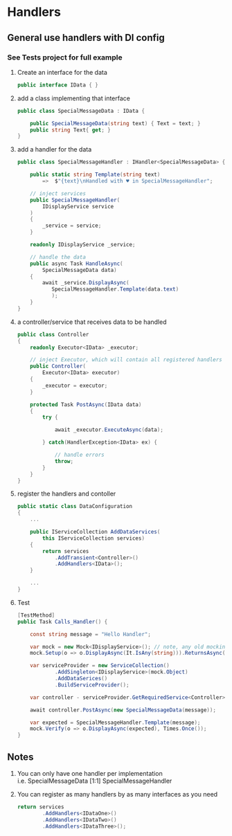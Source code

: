 # Handlers

## General use handlers with DI config

### See Tests project for full example

1. Create an interface for the data

   ```csharp
   public interface IData { }
   ```

2. add a class implementing that interface

   ```csharp
   public class SpecialMessageData : IData {

       public SpecialMessageData(string text) { Text = text; }
       public string Text{ get; }
   }
   ```

3. add a handler for the data

   ```csharp
   public class SpecialMessageHandler : IHandler<SpecialMessageData> {

       public static string Template(string text)
           =>  $"{text}\nHandled with ♥ in SpecialMessageHandler";

       // inject services
       public SpecialMessageHandler(
           IDisplayService service
       )
       {
           _service = service;
       }

       readonly IDisplayService _service;

       // handle the data
       public async Task HandleAsync(
           SpecialMessageData data)
       {
           await _service.DisplayAsync(
              SpecialMessageHandler.Template(data.text)
              );
       }
   }
   ```

4. a controller/service that receives data to be handled

   ```csharp
   public class Controller
   {
       readonly Executor<IData> _executor;

       // inject Executor, which will contain all registered handlers
       public Controller(
           Executor<IData> executor)
       {
           _executor = executor;
       }

       protected Task PostAsync(IData data)
       {
           try {

               await _executor.ExecuteAsync(data);

           } catch(HandlerException<IData> ex) {

               // handle errors
               throw;
           }
       }
   }

   ```

5. register the handlers and contoller

   ```csharp
   public static class DataConfiguration
   {
       ...

       public IServiceCollection AddDataServices(
           this IServiceCollection services)
       {
           return services
               .AddTransient<Controller>()
               .AddHandlers<IData>();
       }

       ...
   }
   ```

6. Test

   ```csharp
   [TestMethod]
   public Task Calls_Handler() {

       const string message = "Hello Handler";

       var mock = new Mock<IDisplayService>(); // note, any old mocking lib
       mock.Setup(o => o.DisplayAsync(It.IsAny(string))).ReturnsAsync();

       var serviceProvider = new ServiceCollection()
               .AddSingleton<IDisplayService>(mock.Object)
               .AddDataSerices()
               .BuildServiceProvider();

       var controller - serviceProvider.GetRequiredService<Controller>();

       await controller.PostAsync(new SpecialMessageData(message));

       var expected = SpecialMessageHandler.Template(message);
       mock.Verify(o => o.DisplayAsync(expected), Times.Once());
   }
   ```

## Notes

1. You can only have one handler per implementation    
    i.e. SpecialMessageData [1:1] SpecialMessageHandler

2. You can register as many handlers by as many interfaces as you need

   ```csharp
   return services
           .AddHandlers<IDataOne>()
           .AddHandlers<IDataTwo>()
           .AddHandlers<IDataThree>();
   ```
